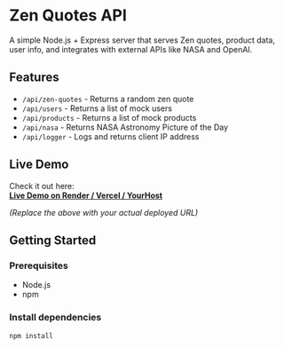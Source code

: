 # Zen Quotes API

A simple Node.js + Express server that serves Zen quotes, product data, user info, and integrates with external APIs like NASA and OpenAI.

## Features

- `/api/zen-quotes` - Returns a random zen quote
- `/api/users` - Returns a list of mock users
- `/api/products` - Returns a list of mock products
- `/api/nasa` - Returns NASA Astronomy Picture of the Day
- `/api/logger` - Logs and returns client IP address

## Live Demo

Check it out here:  
[**Live Demo on Render / Vercel / YourHost**](https://your-live-demo-link.com)

*(Replace the above with your actual deployed URL)*

## Getting Started

### Prerequisites

- Node.js
- npm

### Install dependencies

```bash
npm install
